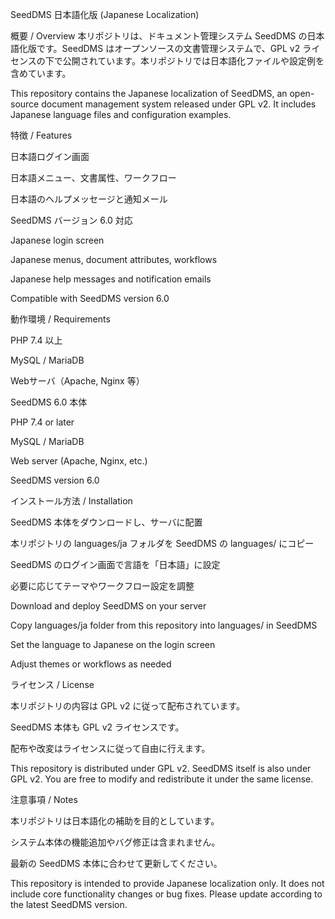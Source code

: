 SeedDMS 日本語化版 (Japanese Localization)

概要 / Overview
本リポジトリは、ドキュメント管理システム SeedDMS の日本語化版です。SeedDMS はオープンソースの文書管理システムで、GPL v2 ライセンスの下で公開されています。本リポジトリでは日本語化ファイルや設定例を含めています。

This repository contains the Japanese localization of SeedDMS, an open-source document management system released under GPL v2. It includes Japanese language files and configuration examples.

特徴 / Features

日本語ログイン画面

日本語メニュー、文書属性、ワークフロー

日本語のヘルプメッセージと通知メール

SeedDMS バージョン 6.0 対応

Japanese login screen

Japanese menus, document attributes, workflows

Japanese help messages and notification emails

Compatible with SeedDMS version 6.0

動作環境 / Requirements

PHP 7.4 以上

MySQL / MariaDB

Webサーバ（Apache, Nginx 等）

SeedDMS 6.0 本体

PHP 7.4 or later

MySQL / MariaDB

Web server (Apache, Nginx, etc.)

SeedDMS version 6.0

インストール方法 / Installation

SeedDMS 本体をダウンロードし、サーバに配置

本リポジトリの languages/ja フォルダを SeedDMS の languages/ にコピー

SeedDMS のログイン画面で言語を「日本語」に設定

必要に応じてテーマやワークフロー設定を調整

Download and deploy SeedDMS on your server

Copy languages/ja folder from this repository into languages/ in SeedDMS

Set the language to Japanese on the login screen

Adjust themes or workflows as needed

ライセンス / License

本リポジトリの内容は GPL v2 に従って配布されています。

SeedDMS 本体も GPL v2 ライセンスです。

配布や改変はライセンスに従って自由に行えます。

This repository is distributed under GPL v2.
SeedDMS itself is also under GPL v2.
You are free to modify and redistribute it under the same license.

注意事項 / Notes

本リポジトリは日本語化の補助を目的としています。

システム本体の機能追加やバグ修正は含まれません。

最新の SeedDMS 本体に合わせて更新してください。

This repository is intended to provide Japanese localization only.
It does not include core functionality changes or bug fixes.
Please update according to the latest SeedDMS version.
